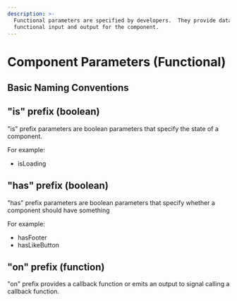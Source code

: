 ```yaml
---
description: >-
  Functional parameters are specified by developers.  They provide data and
  functional input and output for the component.
---
```


# Component Parameters \(Functional\)

## Basic Naming Conventions

## "is" prefix \(boolean\)

"is" prefix parameters are boolean parameters that specify the state of a component.

For example:

* isLoading

## "has" prefix \(boolean\)

"has" prefix parameters are boolean parameters that specify whether a component should have something

For example:

* hasFooter
* hasLikeButton

## "on" prefix \(function\)

"on" prefix provides a callback function or emits an output to signal calling a callback function.



